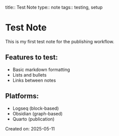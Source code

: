 title:: Test Note
type:: note
tags:: testing, setup

# Test Note

This is my first test note for the publishing workflow.

## Features to test:
- Basic markdown formatting
- Lists and bullets
- Links between notes

## Platforms:
- Logseq (block-based)
- Obsidian (graph-based)
- Quarto (publication)

Created on: 2025-05-11

